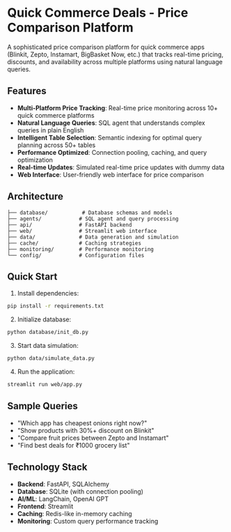 # Quick Commerce Deals - Price Comparison Platform

A sophisticated price comparison platform for quick commerce apps (Blinkit, Zepto, Instamart, BigBasket Now, etc.) that tracks real-time pricing, discounts, and availability across multiple platforms using natural language queries.

## Features

- **Multi-Platform Price Tracking**: Real-time price monitoring across 10+ quick commerce platforms
- **Natural Language Queries**: SQL agent that understands complex queries in plain English
- **Intelligent Table Selection**: Semantic indexing for optimal query planning across 50+ tables
- **Performance Optimized**: Connection pooling, caching, and query optimization
- **Real-time Updates**: Simulated real-time price updates with dummy data
- **Web Interface**: User-friendly web interface for price comparison

## Architecture

```
├── database/           # Database schemas and models
├── agents/            # SQL agent and query processing
├── api/               # FastAPI backend
├── web/               # Streamlit web interface
├── data/              # Data generation and simulation
├── cache/             # Caching strategies
├── monitoring/        # Performance monitoring
└── config/            # Configuration files
```

## Quick Start

1. Install dependencies:
```bash
pip install -r requirements.txt
```

2. Initialize database:
```bash
python database/init_db.py
```

3. Start data simulation:
```bash
python data/simulate_data.py
```

4. Run the application:
```bash
streamlit run web/app.py
```

## Sample Queries

- "Which app has cheapest onions right now?"
- "Show products with 30%+ discount on Blinkit"
- "Compare fruit prices between Zepto and Instamart"
- "Find best deals for ₹1000 grocery list"

## Technology Stack

- **Backend**: FastAPI, SQLAlchemy
- **Database**: SQLite (with connection pooling)
- **AI/ML**: LangChain, OpenAI GPT
- **Frontend**: Streamlit
- **Caching**: Redis-like in-memory caching
- **Monitoring**: Custom query performance tracking
